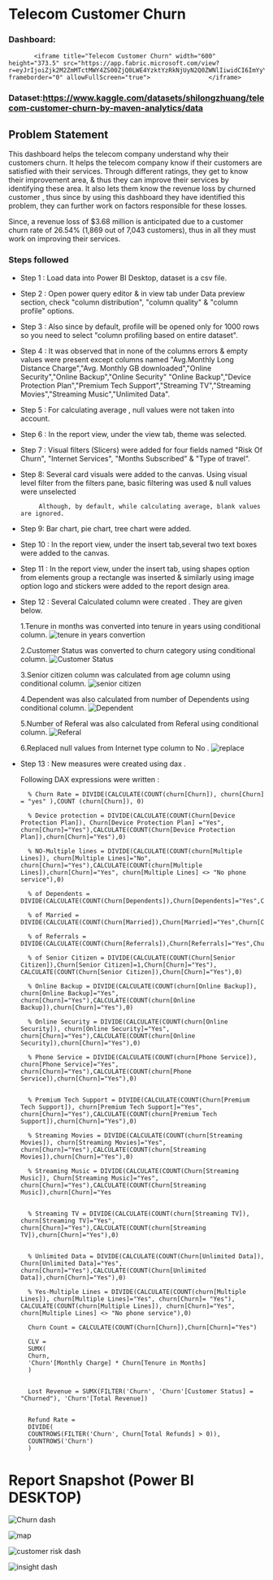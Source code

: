 
# Telecom Customer Churn 

### Dashboard: 
           <iframe title="Telecom Customer Churn" width="600" height="373.5" src="https://app.fabric.microsoft.com/view?                               r=eyJrIjoiZjk2M2ZmMTctMWY4ZS00ZjQ0LWE4YzktYzRkNjUyN2Q0ZWNlIiwidCI6ImYyYWY5N2MyLTFiODUtNDQwOC05YTc5LTBjNjI0N2M4YTQ0YiJ9" frameborder="0" allowFullScreen="true">                </iframe>

### Dataset:https://www.kaggle.com/datasets/shilongzhuang/telecom-customer-churn-by-maven-analytics/data

## Problem Statement

This dashboard helps the telecom company understand why their customers churn. It helps the telecom company know if their customers are satisfied with their services. Through different ratings, they get to know their improvement area, & thus they can improve their services by identifying these area. It also lets them know the revenue loss by churned customer , thus since by using this dashboard they have identified this problem, they can further work on factors responsible for these losses.

Since, a revenue loss of $3.68 million is anticipated due to a customer churn rate of 26.54% (1,869 out of 7,043 customers), thus in all they must work on improving their services. 

### Steps followed 

- Step 1 : Load data into Power BI Desktop, dataset is a csv file.
- Step 2 : Open power query editor & in view tab under Data preview section, check "column distribution", "column quality" & "column profile" options.
- Step 3 : Also since by default, profile will be opened only for 1000 rows so you need to select "column profiling based on entire dataset".
- Step 4 : It was observed that in none of the columns errors & empty values were present except columns named "Avg.Monthly Long Distance Charge","Avg. Monthly GB downloaded","Online Security","Online Backup","Online Security" "Online Backup","Device Protection Plan","Premium Tech Support","Streaming TV","Streaming Movies","Streaming Music","Unlimited Data".
- Step 5 : For calculating average , null values were not taken into account.
- Step 6 : In the report view, under the view tab, theme was selected.
- Step 7 : Visual filters (Slicers) were added for four fields named "Risk Of Churn", "Internet Services", "Months Subscribed" & "Type of travel".
- Step 8: Several card visuals were added to the canvas.
           Using visual level filter from the filters pane, basic filtering was used & null values were unselected 
           
           Although, by default, while calculating average, blank values are ignored.
- Step 9: Bar chart, pie chart, tree chart were added. 
- Step 10 : In the report view, under the insert tab,several two text boxes were added to the canvas.
- Step 11 : In the report view, under the insert tab, using shapes option from elements group a rectangle was inserted & similarly using image option logo and stickers  were  added to the report design area.
- Step 12 : Several  Calculated column were created . They are given below.

   1.Tenure in months  was converted into tenure in years using conditional column.
![tenure in years convertion](https://github.com/user-attachments/assets/3eaf53a2-c513-4dc7-801c-781d725c69c7)
   
   2.Customer Status was converted to churn category using conditional column.
![Customer Status](https://github.com/user-attachments/assets/69fd2973-8f90-41c8-a0bc-e18578c00e07)
   
   3.Senior citizen column was calculated from age column using conditional column.
   ![senior citizen](https://github.com/user-attachments/assets/f71eeaf2-90f3-406d-a7c6-75820356d8c1)

   4.Dependent was also calculated from number of Dependents using conditional column.
   ![Dependent](https://github.com/user-attachments/assets/836581c9-a1d0-4817-b7d0-139ab772456e)
   
   5.Number of Referal  was also calculated from Referal  using conditional column.
   ![Referal](https://github.com/user-attachments/assets/3836d529-6640-4435-ad2e-17909f666f7b)

   6.Replaced null values from Internet type column to No .
  ![replace](https://github.com/user-attachments/assets/98abc469-453a-453b-8c7b-0c2da00eb52b)

- Step 13 : New measures were created using dax .

   Following DAX expressions were written :

        % Churn Rate = DIVIDE(CALCULATE(COUNT(churn[Churn]), churn[Churn] = "yes" ),COUNT (churn[Churn]), 0)
        
        % Device protection = DIVIDE(CALCULATE(COUNT(Churn[Device Protection Plan]), Churn[Device Protection Plan] ="Yes", churn[Churn]="Yes"),CALCULATE(COUNT(Churn[Device Protection Plan]),churn[Churn]="Yes"),0)

        % NO-Multiple lines = DIVIDE(CALCULATE(COUNT(churn[Multiple Lines]), churn[Multiple Lines]="No", churn[Churn]="Yes"),CALCULATE(COUNT(churn[Multiple Lines]),churn[Churn]="Yes", churn[Multiple Lines] <> "No phone service"),0)

        % of Dependents = DIVIDE(CALCULATE(COUNT(Churn[Dependents]),Churn[Dependents]="Yes",Churn[Churn]="Yes"),CALCULATE(COUNT(Churn[Dependents]),Churn[Churn]="Yes"),0)

        % of Married = DIVIDE(CALCULATE(COUNT(Churn[Married]),Churn[Married]="Yes",Churn[Churn]="Yes"),CALCULATE(COUNT(Churn[Married]),Churn[Churn]="Yes"),0)

        % of Referrals = DIVIDE(CALCULATE(COUNT(Churn[Referrals]),Churn[Referrals]="Yes",Churn[Churn]="Yes"),CALCULATE(COUNT(Churn[Referrals]),Churn[Churn]="Yes"),0)

        % of Senior Citizen = DIVIDE(CALCULATE(COUNT(Churn[Senior Citizen]),Churn[Senior Citizen]=1,Churn[Churn]="Yes"), CALCULATE(COUNT(Churn[Senior Citizen]),Churn[Churn]="Yes"),0)

        % Online Backup = DIVIDE(CALCULATE(COUNT(churn[Online Backup]), churn[Online Backup]="Yes", churn[Churn]="Yes"),CALCULATE(COUNT(churn[Online Backup]),churn[Churn]="Yes"),0)

        % Online Security = DIVIDE(CALCULATE(COUNT(churn[Online Security]), churn[Online Security]="Yes", churn[Churn]="Yes"),CALCULATE(COUNT(churn[Online Security]),churn[Churn]="Yes"),0)

        % Phone Service = DIVIDE(CALCULATE(COUNT(churn[Phone Service]), churn[Phone Service]="Yes", churn[Churn]="Yes"),CALCULATE(COUNT(churn[Phone Service]),churn[Churn]="Yes"),0)


        % Premium Tech Support = DIVIDE(CALCULATE(COUNT(Churn[Premium Tech Support]), churn[Premium Tech Support]="Yes", churn[Churn]="Yes"),CALCULATE(COUNT(churn[Premium Tech Support]),churn[Churn]="Yes"),0)

        % Streaming Movies = DIVIDE(CALCULATE(COUNT(churn[Streaming Movies]), churn[Streaming Movies]="Yes", churn[Churn]="Yes"),CALCULATE(COUNT(churn[Streaming Movies]),churn[Churn]="Yes"),0)

        % Streaming Music = DIVIDE(CALCULATE(COUNT(Churn[Streaming Music]), Churn[Streaming Music]="Yes", churn[Churn]="Yes"),CALCULATE(COUNT(Churn[Streaming Music]),churn[Churn]="Yes


        % Streaming TV = DIVIDE(CALCULATE(COUNT(churn[Streaming TV]), churn[Streaming TV]="Yes", churn[Churn]="Yes"),CALCULATE(COUNT(churn[Streaming TV]),churn[Churn]="Yes"),0)


        % Unlimited Data = DIVIDE(CALCULATE(COUNT(Churn[Unlimited Data]), Churn[Unlimited Data]="Yes", churn[Churn]="Yes"),CALCULATE(COUNT(Churn[Unlimited Data]),churn[Churn]="Yes"),0)

        % Yes-Multiple Lines = DIVIDE(CALCULATE(COUNT(churn[Multiple Lines]), churn[Multiple Lines]="Yes", churn[Churn]= "Yes"), CALCULATE(COUNT(churn[Multiple Lines]), churn[Churn]="Yes", churn[Multiple Lines] <> "No phone service"),0)

        Churn Count = CALCULATE(COUNT(Churn[Churn]),Churn[Churn]="Yes")

        CLV = 
        SUMX(
        Churn,
        'Churn'[Monthly Charge] * Churn[Tenure in Months]
        )


        Lost Revenue = SUMX(FILTER('Churn', 'Churn'[Customer Status] = "Churned"), 'Churn'[Total Revenue])


        Refund Rate = 
        DIVIDE(
        COUNTROWS(FILTER('Churn', Churn[Total Refunds] > 0)),
        COUNTROWS('Churn')
        )


 
 # Report Snapshot (Power BI DESKTOP)

 
![Churn dash](https://github.com/user-attachments/assets/58bcf750-0eba-4944-88f0-ee03fa85f58f)

![map](https://github.com/user-attachments/assets/1faf2bed-22f8-42ad-a2a1-98036f4c2107)

![customer risk dash](https://github.com/user-attachments/assets/2646e5fb-9ff1-4064-8bc8-b85b236d2015)

![insight dash](https://github.com/user-attachments/assets/e9cadaad-1f8c-4506-bc62-bef702170928)



